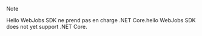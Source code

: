 >[!NOTE]
><span data-ttu-id="2076b-101">Hello WebJobs SDK ne prend pas en charge .NET Core.</span><span class="sxs-lookup"><span data-stu-id="2076b-101">hello WebJobs SDK does not yet support .NET Core.</span></span>
